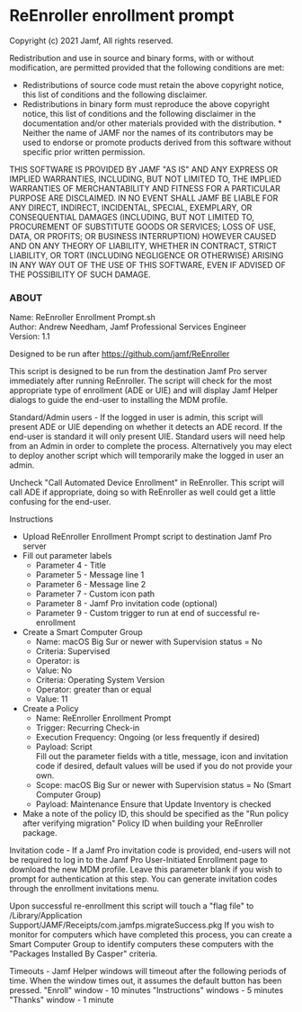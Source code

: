 # ReEnroller enrollment prompt

Copyright (c) 2021 Jamf, All rights reserved.

Redistribution and use in source and binary forms, with or without modification, are permitted provided that the following conditions are met:
   * Redistributions of source code must retain the above copyright notice, this list of conditions and the following disclaimer. 
   * Redistributions in binary form must reproduce the above copyright notice, this list of conditions and the following disclaimer in the documentation and/or other materials provided with the distribution. 
	* Neither the name of JAMF nor the names of its contributors may be used to endorse or promote products derived from this software without specific prior written permission.<br />

THIS SOFTWARE IS PROVIDED BY JAMF "AS IS" AND ANY EXPRESS OR IMPLIED WARRANTIES, INCLUDING, BUT NOT LIMITED TO, THE IMPLIED WARRANTIES OF MERCHANTABILITY AND FITNESS FOR A PARTICULAR PURPOSE ARE DISCLAIMED. IN NO EVENT SHALL JAMF BE LIABLE FOR ANY DIRECT, INDIRECT, INCIDENTAL, SPECIAL, EXEMPLARY, OR CONSEQUENTIAL DAMAGES (INCLUDING, BUT NOT LIMITED TO,  PROCUREMENT OF SUBSTITUTE GOODS OR SERVICES; LOSS OF USE, DATA, OR PROFITS; OR BUSINESS INTERRUPTION) HOWEVER CAUSED AND ON ANY THEORY OF LIABILITY, WHETHER IN CONTRACT, STRICT LIABILITY, OR TORT (INCLUDING NEGLIGENCE OR OTHERWISE) ARISING IN ANY WAY OUT OF THE USE OF THIS SOFTWARE, EVEN IF ADVISED OF THE POSSIBILITY OF SUCH DAMAGE.

### ABOUT

Name: ReEnroller Enrollment Prompt.sh<br />
Author: Andrew Needham, Jamf Professional Services Engineer<br />
Version: 1.1<br />

Designed to be run after https://github.com/jamf/ReEnroller

This script is designed to be run from the destination Jamf Pro server immediately after running ReEnroller. The script will check for the most appropriate type of enrollment (ADE or UIE) and will display Jamf Helper dialogs to guide the end-user to installing the MDM profile.<br />

Standard/Admin users - If the logged in user is admin, this script will present ADE or UIE depending on whether it detects an ADE record. If the end-user is standard it will only present UIE. Standard users will need help from an Admin in order to complete the process. Alternatively you may elect to deploy another script which will temporarily make the logged in user an admin.<br />

Uncheck "Call Automated Device Enrollment" in ReEnroller. This script will call ADE if appropriate, doing so with ReEnroller as well could get a little confusing for the end-user.

Instructions
* Upload ReEnroller Enrollment Prompt script to destination Jamf Pro server 
* Fill out parameter labels
	- Parameter 4 - Title
	- Parameter 5 - Message line 1
	- Parameter 6 - Message line 2
	- Parameter 7 - Custom icon path
	- Parameter 8 - Jamf Pro invitation code (optional)
	- Parameter 9 - Custom trigger to run at end of successful re-enrollment
* Create a Smart Computer Group
	- Name: macOS Big Sur or newer with Supervision status = No
	- Criteria: Supervised
	- Operator: is
	- Value: No
	- Criteria: Operating System Version
	- Operator: greater than or equal
	- Value: 11
 * Create a Policy
   - Name: ReEnroller Enrollment Prompt
   - Trigger: Recurring Check-in
   - Execution Frequency: Ongoing (or less frequently if desired)
   - Payload: Script<br/>
	  Fill out the parameter fields with a title, message, icon and invitation code if desired, default values will be used if you do not provide your own. 
   - Scope: macOS Big Sur or newer with Supervision status = No (Smart Computer Group) 
   - Payload: Maintenance 
	  Ensure that Update Inventory is checked 
 * Make a note of the policy ID, this should be specified as the "Run policy after verifying 
	migration" Policy ID when building your ReEnroller package. 
 
 Invitation code - If a Jamf Pro invitation code is provided, end-users will not be required to 
 log in to the Jamf Pro User-Initiated Enrollment page to download the new MDM profile. Leave this 
 parameter blank if you wish to prompt for authentication at this step. You can generate invitation 
 codes through the enrollment invitations menu. 
 
 Upon successful re-enrollment this script will touch a "flag file" to 
 /Library/Application Support/JAMF/Receipts/com.jamfps.migrateSuccess.pkg 
 If you wish to monitor for computers which have completed this process, you can create a Smart 
 Computer Group to identify computers these computers with the "Packages Installed By Casper" 
 criteria. 
 
 Timeouts - Jamf Helper windows will timeout after the following periods of time. When the window 
 times out, it assumes the default button has been pressed. 
 "Enroll" window - 10 minutes 
 "Instructions" windows - 5 minutes 
 "Thanks" window - 1 minute 

